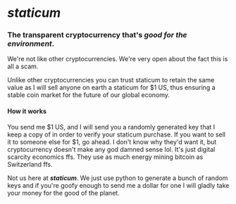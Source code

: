 # _staticum_

### The transparent cryptocurrency that's _good for the environment_.

We're not like other cryptocurrencies. We're very open about the fact this is all a scam.

Unlike other cryptocurrencies you can trust staticum to retain the same value as I will sell anyone on earth a staticum for $1 US, thus ensuring a stable coin market for the future of our global economy.

#### How it works

You send me $1 US, and I will send you a randomly generated key that I keep a copy of in order to verify your staticum purchase. If you want to sell it to someone else for $1, go ahead. I don't know why they'd want it, but cryptocurrency doesn't make any god damned sense lol. It's just digital scarcity economics ffs. They use as much energy mining bitcoin as Switzerland ffs.

Not us here at _**staticum**_. We just use python to generate a bunch of random keys and if you're goofy enough to send me a dollar for one I will gladly take your money for the good of the planet.
